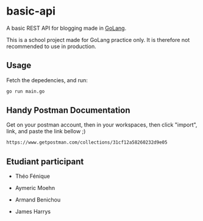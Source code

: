 # basic-api

A basic REST API for blogging made in [GoLang](https://golang.org/).

This is a school project made for GoLang practice only. It is therefore not recommended to use in production.


## Usage
Fetch the depedencies, and run:
```bash
go run main.go 
```



## Handy Postman Documentation
Get on your postman account, then in your workspaces, then click "import", link, and paste the link bellow ;)  
```bash
https://www.getpostman.com/collections/31cf12a58260232d9e05
```

## Etudiant participant
- Théo Fénique

- Aymeric Moehn

- Armand Benichou

- James Harrys
